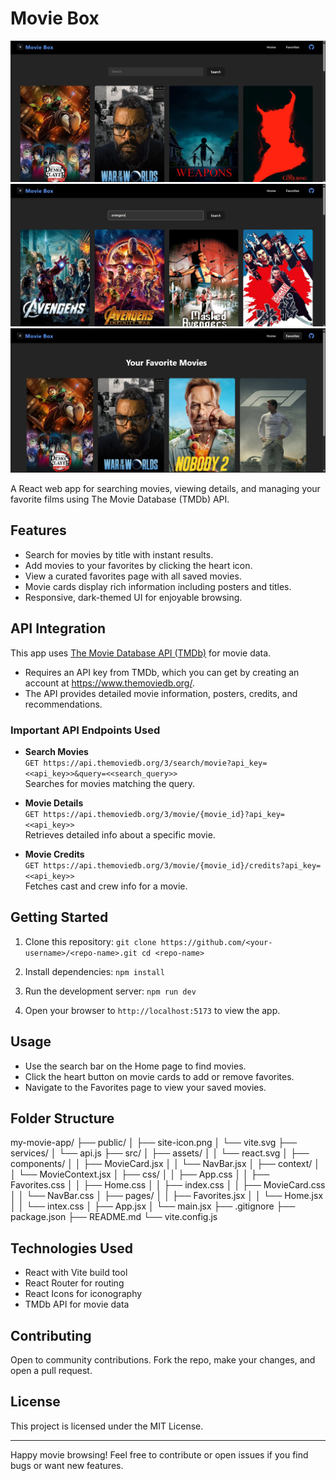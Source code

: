 # Movie Box

![Home Page](./images/home-page.png)  
![Search Page](./images/search-page.png)  
![Favorite Movies Page](./images/favorite-page.png)  

A React web app for searching movies, viewing details, and managing your favorite films using The Movie Database (TMDb) API.

## Features

- Search for movies by title with instant results.
- Add movies to your favorites by clicking the heart icon.
- View a curated favorites page with all saved movies.
- Movie cards display rich information including posters and titles.
- Responsive, dark-themed UI for enjoyable browsing.

## API Integration

This app uses [The Movie Database API (TMDb)](https://www.themoviedb.org/documentation/api) for movie data.

- Requires an API key from TMDb, which you can get by creating an account at https://www.themoviedb.org/.
- The API provides detailed movie information, posters, credits, and recommendations.

### Important API Endpoints Used

- **Search Movies**  
  `GET https://api.themoviedb.org/3/search/movie?api_key=<<api_key>>&query=<<search_query>>`  
  Searches for movies matching the query.

- **Movie Details**  
  `GET https://api.themoviedb.org/3/movie/{movie_id}?api_key=<<api_key>>`  
  Retrieves detailed info about a specific movie.

- **Movie Credits**  
  `GET https://api.themoviedb.org/3/movie/{movie_id}/credits?api_key=<<api_key>>`  
  Fetches cast and crew info for a movie.

## Getting Started

1. Clone this repository:
`git clone https://github.com/<your-username>/<repo-name>.git
cd <repo-name>`


2. Install dependencies:
`npm install`


3. Run the development server:
`npm run dev`


4. Open your browser to `http://localhost:5173` to view the app.

## Usage

- Use the search bar on the Home page to find movies.
- Click the heart button on movie cards to add or remove favorites.
- Navigate to the Favorites page to view your saved movies.

## Folder Structure
my-movie-app/
├── public/
│   ├── site-icon.png
│   └── vite.svg
├── services/
│   └── api.js
├── src/
│   ├── assets/
│   │   └── react.svg
│   ├── components/
│   │   ├── MovieCard.jsx
│   │   └── NavBar.jsx
│   ├── context/
│   │   └── MovieContext.jsx
│   ├── css/
│   │   ├── App.css
│   │   ├── Favorites.css
│   │   ├── Home.css
│   │   ├── index.css
│   │   ├── MovieCard.css
│   │   └── NavBar.css
│   ├── pages/
│   │   ├── Favorites.jsx
│   │   └── Home.jsx
│   │   └── intex.css
│   ├── App.jsx
│   └── main.jsx
├── .gitignore
├── package.json
├── README.md
└── vite.config.js



## Technologies Used

- React with Vite build tool  
- React Router for routing  
- React Icons for iconography  
- TMDb API for movie data  

## Contributing

Open to community contributions. Fork the repo, make your changes, and open a pull request.

## License

This project is licensed under the MIT License.

---

Happy movie browsing! Feel free to contribute or open issues if you find bugs or want new features.


